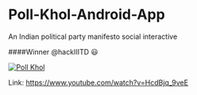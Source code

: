 # Poll-Khol-Android-App
An Indian political party manifesto social interactive 

####Winner @hackIIITD :smiley:

[![Poll Khol](http://img.youtube.com/vi/HcdBjq_9veE/0.jpg)](https://www.youtube.com/watch?v=HcdBjq_9veE)

Link: https://www.youtube.com/watch?v=HcdBjq_9veE

